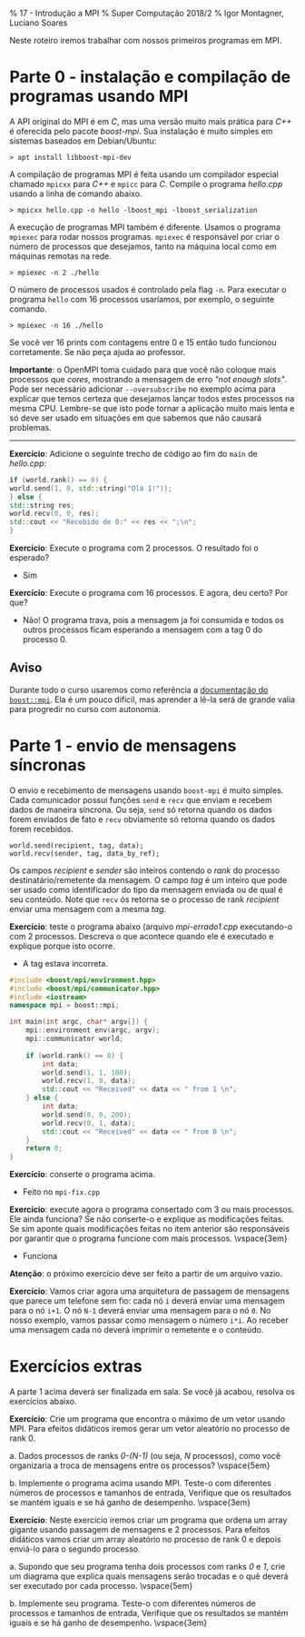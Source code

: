 % 17 - Introdução a MPI
% Super Computação 2018/2
% Igor Montagner, Luciano Soares

Neste roteiro iremos trabalhar com nossos primeiros programas em MPI. 

# Parte 0 - instalação e compilação de programas usando MPI

A API original do MPI é em *C*, mas uma versão muito mais prática para *C++* é oferecida pelo pacote *boost-mpi*. Sua instalação é muito simples em sistemas baseados em Debian/Ubuntu:

    > apt install libboost-mpi-dev
    
A compilação de programas MPI é feita usando um compilador especial chamado `mpicxx` para *C++* e `mpicc` para *C*. Compile o programa *hello.cpp* usando a linha de comando abaixo.

    > mpicxx hello.cpp -o hello -lboost_mpi -lboost_serialization

A execução de programas MPI também é diferente. Usamos o programa `mpiexec` para rodar nossos programas. `mpiexec` é responsável por criar o número de processos que desejamos, tanto na máquina local como em máquinas remotas na rede. 

    > mpiexec -n 2 ./hello
    
O número de processos usados é controlado pela flag `-n`. Para executar o programa `hello` com 16 processos usaríamos, por exemplo, o seguinte comando. 

    > mpiexec -n 16 ./hello
    
Se você ver 16 prints com contagens entre 0 e 15 então tudo funcionou corretamente. Se não peça ajuda ao professor. 

**Importante**: o OpenMPI toma cuidado para que você não coloque mais processos que *cores*, mostrando a mensagem de erro *"not enough slots"*. Pode ser necessário adicionar `--oversubscribe` no exemplo acima para explicar que temos certeza que desejamos lançar todos estes processos na mesma CPU. Lembre-se que isto pode tornar a aplicação muito mais lenta e só deve ser usado em situações em que sabemos que não causará problemas. 

--- 

**Exercício**: Adicione o seguinte trecho de código ao fim do `main` de *hello.cpp*:

```cpp
if (world.rank() == 0) {
world.send(1, 0, std::string("Olá 1!"));
} else {
std::string res;
world.recv(0, 0, res);
std::cout << "Recebido de 0:" << res << ";\n";
}
```

**Exercício**: Execute o programa com 2 processos. O resultado foi o esperado?
- Sim

**Exercício**: Execute o programa com 16 processos. E agora, deu certo? Por que?
- Não! O programa trava, pois a mensagem ja foi consumida e todos os outros processos ficam esperando a mensagem com a tag 0 do processo 0.

## Aviso

Durante todo o curso usaremos como referência a [documentação do `boost::mpi`](https://www.boost.org/doc/libs/1_70_0/doc/html/mpi/tutorial.html#mpi.point_to_point). Ela é um pouco difícil, mas aprender a lê-la será de grande valia para progredir no curso com autonomia. 

# Parte 1 - envio de mensagens síncronas

O envio e recebimento de mensagens usando `boost-mpi` é muito simples. Cada comunicador possui funções `send` e `recv` que enviam e recebem dados de maneira síncrona. Ou seja, `send` só retorna quando os dados forem enviados de fato e `recv` obviamente só retorna quando os dados forem recebidos. 

~~~
world.send(recipient, tag, data);
world.recv(sender, tag, data_by_ref);
~~~

Os campos *recipient* e *sender* são inteiros contendo o *rank* do processo destinatário/remetente da mensagem. O campo *tag* é um inteiro que pode ser usado como identificador do tipo da mensagem enviada ou de qual é seu conteúdo. Note que `recv` ós retorna se o processo de rank *recipient* enviar uma mensagem com a mesma *tag*. 

**Exercício**: teste o programa abaixo (arquivo *mpi-errado1.cpp* executando-o com 2 processos. Descreva o que acontece quando ele é executado e explique porque isto ocorre.

- A tag estava incorreta.

```cpp
#include <boost/mpi/environment.hpp>
#include <boost/mpi/communicator.hpp>
#include <iostream>
namespace mpi = boost::mpi;

int main(int argc, char* argv[]) {
    mpi::environment env(argc, argv);
    mpi::communicator world;
    
    if (world.rank() == 0) {
        int data;
        world.send(1, 1, 100);
        world.recv(1, 0, data);
        std::cout << "Received" << data << " from 1 \n";
    } else {
        int data;
        world.send(0, 0, 200);
        world.recv(0, 1, data);
        std::cout << "Received" << data << " from 0 \n";
    }
    return 0;
}
```

**Exercício**: conserte o programa acima.
- Feito no `mpi-fix.cpp`

**Exercício**: execute agora o programa consertado com 3 ou mais processos. Ele ainda funciona? Se não conserte-o e explique as modificações feitas. Se sim aponte quais modificações feitas no item anterior são responsáveis por garantir que o programa funcione com mais processos. \vspace{3em}
- Funciona

**Atenção**: o próximo exercício deve ser feito a partir de um arquivo vazio. 

**Exercício**: Vamos criar agora uma arquitetura de passagem de mensagens que parece um telefone sem fio: cada nó `i` deverá enviar uma mensagem para o nó `i+1`. O nó `N-1` deverá enviar uma mensagem para o nó `0`. No nosso exemplo, vamos passar como mensagem o número `i*i`. Ao receber uma mensagem cada nó deverá imprimir o remetente e o conteúdo.

# Exercícios extras

A parte 1 acima deverá ser finalizada em sala. Se você já acabou, resolva os exercícios abaixo. 

**Exercício**: Crie um programa que encontra o máximo de um vetor usando MPI. Para efeitos didáticos iremos gerar um vetor aleatório no processo de rank 0. 

a. Dados processos de ranks *0-(N-1)* (ou seja, $N$ processos), como você organizaria a troca de mensagens entre os processos? \vspace{5em}

b. Implemente o programa acima usando MPI. Teste-o com diferentes números de processos e tamanhos de entrada, Verifique que os resultados se mantém iguais e se há ganho de desempenho. \vspace{3em}


**Exercício**: Neste exercício iremos criar um programa que ordena um array gigante usando passagem de mensagens e 2 processos. Para efeitos didáticos vamos criar um array aleatório no processo de rank 0 e depois enviá-lo para o segundo processo. 

a. Supondo que seu programa tenha dois processos com ranks *0* e *1*, crie um diagrama que explica quais mensagens serão trocadas e o quê deverá ser executado por cada processo.  \vspace{5em}

b. Implemente seu programa. Teste-o com diferentes números de processos e tamanhos de entrada, Verifique que os resultados se mantém iguais e se há ganho de desempenho. \vspace{3em}



